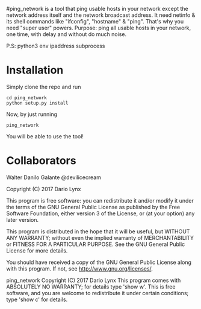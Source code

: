 #ping_network 
 is a tool that ping usable hosts in your network except the network address itself and the network broadcast address.
It need netinfo & its shell commands like "ifconfig", "hostname" & "ping". That's why you need "super user" powers.
Purpose: ping all usable hosts in your network, one time, with delay and without do much noise.

P.S: python3 env ipaddress subprocess

# Installation

Simply clone the repo and run

```
cd ping_network
python setup.py install
```

Now, by just running

```
ping_network
```

You will be able to use the tool!

# Collaborators

Walter Danilo Galante @devilicecream

Copyright (C) 2017  Dario Lynx

This program is free software: you can redistribute it and/or modify
it under the terms of the GNU General Public License as published by
the Free Software Foundation, either version 3 of the License, or
(at your option) any later version.

This program is distributed in the hope that it will be useful,
but WITHOUT ANY WARRANTY; without even the implied warranty of
MERCHANTABILITY or FITNESS FOR A PARTICULAR PURPOSE.  See the
GNU General Public License for more details.

You should have received a copy of the GNU General Public License
along with this program.  If not, see <http://www.gnu.org/licenses/>.

ping_network  Copyright (C) 2017  Dario Lynx
This program comes with ABSOLUTELY NO WARRANTY; for details type 'show w'.
This is free software, and you are welcome to redistribute it
under certain conditions; type 'show c' for details.
